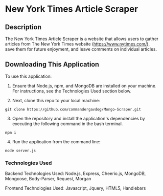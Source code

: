 # New York Times Article Scraper

## Description
The New York Times Article Scraper is a website that allows users to gather articles from The New York Times website (https://www.nytimes.com/), save them for future enjoyment, and leave comments on individual articles.

## Downloading This Application
To use this application:

1. Ensure that Node.js, npm, and MongoDB are installed on your machine. For instructions, see the Technologies Used section below.

2. Next, clone this repo to your local machine:
```
git clone https://github.com/commandergavdog/Mongo-Scraper.git
```
3. Open the repository and install the application's dependencies by executing the following command in the bash terminal.
```
npm i
```
4. Run the application from the command line:
```
node server.js
```

### Technologies Used

Backend Technologies Used: Node.js, Express, Cheerio.js, MongoDB, Mongoose, Body-Parser, Request, Morgan

Frontend Technologies Used: Javascript, Jquery, HTML5, Handlebars

